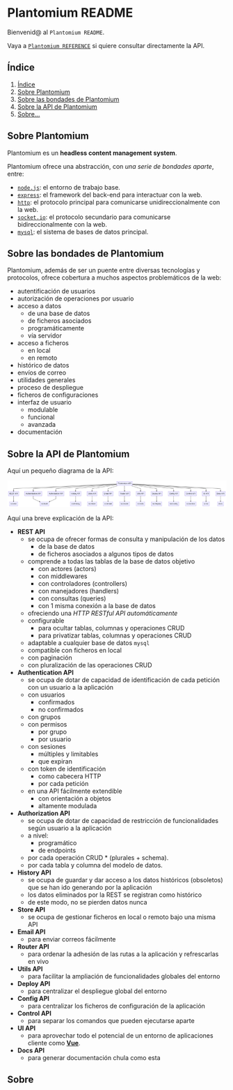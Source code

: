 # Plantomium README

Bienvenid@ al `Plantomium README`.

Vaya a [`Plantomium REFERENCE`](./REFERENCE.html) si quiere consultar directamente la API.

## Índice

1. [Índice](#indice)
2. [Sobre Plantomium](#sobre-plantomium)
3. [Sobre las bondades de Plantomium](#sobre-las-bondades-de-plantomium)
4. [Sobre la API de Plantomium](#sobre-la-api-de-plantomium)
5. [Sobre...](#sobre)

## Sobre Plantomium

Plantomium es un **headless content management system**.

Plantomium ofrece una abstracción, con *una serie de bondades aparte*, entre:

  - [`node.js`](#): el entorno de trabajo base.
  - [`express`](#): el framework del back-end para interactuar con la web.
  - [`http`](#): el protocolo principal para comunicarse unidireccionalmente con la web.
  - [`socket.io`](#): el protocolo secundario para comunicarse bidireccionalmente con la web.
  - [`mysql`](#): el sistema de bases de datos principal.

## Sobre las bondades de Plantomium

Plantomium, además de ser un puente entre diversas tecnologías y protocolos, ofrece cobertura a muchos aspectos problemáticos de la web:

  - autentificación de usuarios
  - autorización de operaciones por usuario
  - acceso a datos
    - de una base de datos
    - de ficheros asociados
    - programáticamente
    - vía servidor
  - acceso a ficheros
    - en local
    - en remoto
  - histórico de datos
  - envíos de correo
  - utilidades generales
  - proceso de despliegue
  - ficheros de configuraciones
  - interfaz de usuario
    - modulable
    - funcional
    - avanzada
  - documentación

## Sobre la API de Plantomium

Aquí un pequeño diagrama de la API:

![Diagrama de la API](./docs/apis.png)

Aquí una breve explicación de la API:

  - **REST API**
    - se ocupa de ofrecer formas de consulta y manipulación de los datos
      - de la base de datos
      - de ficheros asociados a algunos tipos de datos
    - comprende a todas las tablas de la base de datos objetivo
      - con actores (actors)
      - con middlewares
      - con controladores (controllers)
      - con manejadores (handlers)
      - con consultas (queries)
      - con 1 misma conexión a la base de datos
    - ofreciendo una *HTTP RESTful API automáticamente*
    - configurable
      - para ocultar tablas, columnas y operaciones CRUD
      - para privatizar tablas, columnas y operaciones CRUD
    - adaptable a cualquier base de datos `mysql`
    - compatible con ficheros en local
    - con paginación
    - con pluralización de las operaciones CRUD
  - **Authentication API**
    - se ocupa de dotar de capacidad de identificación de cada petición con un usuario a la aplicación
    - con usuarios
      - confirmados
      - no confirmados
    - con grupos
    - con permisos
      - por grupo
      - por usuario
    - con sesiones
      - múltiples y limitables
      - que expiran
    - con token de identificación
      - como cabecera HTTP
      - por cada petición
    - en una API fácilmente extendible
      - con orientación a objetos
      - altamente modulada
  - **Authorization API**
    - se ocupa de dotar de capacidad de restricción de funcionalidades según usuario a la aplicación
    - a nivel:
      - programático
      - de endpoints
    - por cada operación CRUD * (plurales + schema).
    - por cada tabla y columna del modelo de datos.
  - **History API**
    - se ocupa de guardar y dar acceso a los datos históricos (obsoletos) que se han ido generando por la aplicación
    - los datos eliminados por la REST se registran como histórico
    - de este modo, no se pierden datos nunca
  - **Store API**
    - se ocupa de gestionar ficheros en local o remoto bajo una misma API
  - **Email API**
    - para enviar correos fácilmente
  - **Router API**
    - para ordenar la adhesión de las rutas a la aplicación y refrescarlas en vivo
  - **Utils API**
    - para facilitar la ampliación de funcionalidades globales del entorno
  - **Deploy API**
    - para centralizar el despliegue global del entorno
  - **Config API**
    - para centralizar los ficheros de configuración de la aplicación
  - **Control API**
    - para separar los comandos que pueden ejecutarse aparte
  - **UI API**
    - para aprovechar todo el potencial de un entorno de aplicaciones cliente como [**Vue**](#).
  - **Docs API**
    - para generar documentación chula como esta

## Sobre